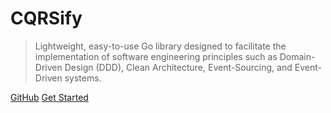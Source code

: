 
# **CQRSify**
> Lightweight, easy-to-use Go library designed to facilitate the implementation of software engineering principles such as Domain-Driven Design (DDD), Clean Architecture, Event-Sourcing, and Event-Driven systems.

[GitHub](https://github.com/xfrr/cqrsify/)
[Get Started](#main)